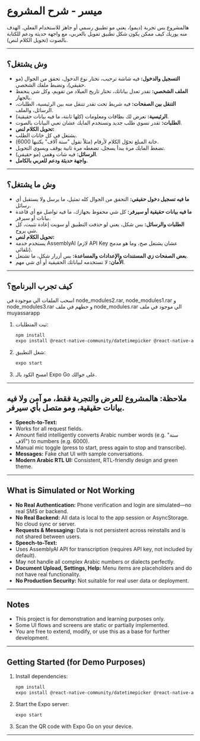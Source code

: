 # ميسر - شرح المشروع

هالمشروع بس تجربة (ديمو)، يعني مو تطبيق رسمي أو جاهز للاستخدام الفعلي. الهدف منه يوريك كيف ممكن يكون شكل تطبيق تمويل بالعربي، مع واجهة حديثة ودعم للكتابة بالصوت (تحويل الكلام لنص).

---

## وش يشتغل؟

- **التسجيل والدخول:** فيه شاشة ترحيب، تختار نوع الدخول، تحقق من الجوال (مو حقيقي)، وتضبط ملفك الشخصي.
- **الملف الشخصي:** تقدر تعدل بياناتك، تختار تاريخ الميلاد من تقويم، وكل شي ينحفظ بالجهاز.
- **التنقل بين الصفحات:** فيه شريط تحت تقدر تتنقل منه بين الرئيسية، الطلبات، الرسائل، والملف.
- **الرئيسية:** تعرض لك بطاقات ومعلومات (كلها ثابتة، ما فيه بيانات حقيقية).
- **الطلبات:** تقدر تسوي طلب جديد وتستخدم المايك عشان تعبي البيانات بالصوت.
- **تحويل الكلام لنص:**
- يشتغل في كل خانات الطلب.
- خانة المبلغ تحوّل الكلام لأرقام (مثلاً تقول "ستة آلاف" يكتبها 6000).
- تضغط المايك مرة يبدأ يسجل، تضغطه مرة ثانية يوقف ويسوي التحويل.
- **الرسائل:** فيه شات وهمي (مو حقيقي).
- **واجهة حديثة ودعم للعربي بالكامل.**

---

## وش ما يشتغل؟

- **ما فيه تسجيل دخول حقيقي:** التحقق من الجوال كله تمثيل، ما يرسل ولا يستقبل أي رسائل.
- **ما فيه بيانات حقيقية أو سيرفر:** كل شي محفوظ بجهازك، ما فيه تواصل مع أي قاعدة بيانات أو سيرفر.
- **الطلبات والرسائل:** بس شكل، يعني لو حذفت التطبيق أو سويت إعادة تثبيت، كل شي يروح.
- **تحويل الكلام لنص:**
- يستخدم خدمة AssemblyAI (لازم API Key عشان يشتغل صح، وما هو مدمج تلقائي).
- **بعض الصفحات زي المستندات والإعدادات والمساعدة:** بس أزرار شكل، ما تشتغل.
- **الأمان:** لا تستخدمه لبياناتك الحقيقية أو أي شي مهم.

---

## كيف تجرب البرنامج؟
اسحب الملفات الي موجودة في node_modules2.rar, node_modules1.rar و node_modules3.rar و حطهم في ملف node_modules.rar الي موجود في ملف muyassarapp
1. ثبت المتطلبات:
   ```bash
   npm install
   expo install @react-native-community/datetimepicker @react-native-async-storage/async-storage expo-av
   ```
2. شغل التطبيق:
   ```bash
   expo start
   ```
3. امسح الكود بالـ Expo Go على جوالك.

---
**ملاحظة:** هالمشروع للعرض والتجربة فقط، مو آمن ولا فيه بيانات حقيقية، ومو متصل بأي سيرفر.
---


- **Speech-to-Text:**
- Works for all request fields.
- Amount field intelligently converts Arabic number words (e.g. "ستة آلاف") to numbers (e.g. 6000).
- Manual mic toggle (press to start, press again to stop and transcribe).
- **Messages:** Fake chat UI with sample conversations.
- **Modern Arabic RTL UI:** Consistent, RTL-friendly design and green theme.

---

## What is Simulated or Not Working

- **No Real Authentication:** Phone verification and login are simulated—no real SMS or backend.
- **No Real Backend:** All data is local to the app session or AsyncStorage. No cloud sync or server.
- **Requests & Messaging:** Data is not persistent across reinstalls and is not shared between users.
- **Speech-to-Text:**
- Uses AssemblyAI API for transcription (requires API key, not included by default).
- May not handle all complex Arabic numbers or dialects perfectly.
- **Document Upload, Settings, Help:** Menu items are placeholders and do not have real functionality.
- **No Production Security:** Not suitable for real user data or deployment.

---

## Notes

- This project is for demonstration and learning purposes only.
- Some UI flows and screens are static or partially implemented.
- You are free to extend, modify, or use this as a base for further development.

---

## Getting Started (for Demo Purposes)

1. Install dependencies:
   ```bash
   npm install
   expo install @react-native-community/datetimepicker @react-native-async-storage/async-storage expo-av
   ```
2. Start the Expo server:
   ```bash
   expo start
   ```
3. Scan the QR code with Expo Go on your device.

---

